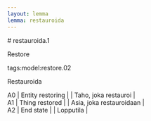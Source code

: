 ```yaml
---
layout: lemma
lemma: restauroida
---
```


<div class="sense">
# <span class="sensename">restauroida.1</span>

<span class="description">Restore</span>

tags:model:restore.02

<span class="description">Restauroida</span>

A0 | Entity restoring |   | Taho, joka restauroi |  
A1 | Thing restored |   | Asia, joka restauroidaan |  
A2 | End state |   | Lopputila |  

</div>

